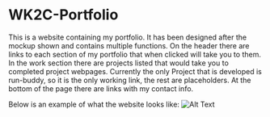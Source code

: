 # WK2C-Portfolio

This is a website containing my portfolio. It has been designed after the mockup shown and contains multiple functions.
On the header there are links to each section of my portfolio that when clicked will take you to them. In the work section
there are projects listed that would take you to completed project webpages. Currently the only Project that is developed is run-buddy,
so it is the only working link, the rest are placeholders. At the bottom of the page there are links with my contact info. 

Below is an example of what the website looks like:
![Alt Text](./assets/images/Portfolio.gif)
